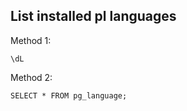 ## List installed pl languages

Method 1:

```
\dL
```

Method 2:

```
SELECT * FROM pg_language;
```
